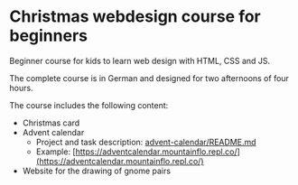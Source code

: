 # Christmas webdesign course for beginners
Beginner course for kids to learn web design with HTML, CSS and JS.

The complete course is in German and designed for two afternoons of four hours.

The course includes the following content:
* Christmas card
* Advent calendar
     * Project and task description: [advent-calendar/README.md](advent-calendar/README.md)
     * Example: [https://adventcalendar.mountainflo.repl.co/](https://adventcalendar.mountainflo.repl.co/)
* Website for the drawing of gnome pairs
